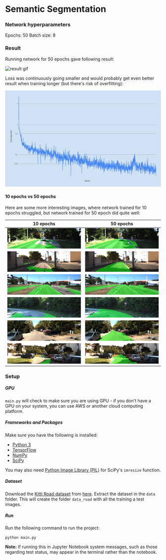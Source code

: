 # Semantic Segmentation

### Network hyperparameters

Epochs: 50
Batch size: 8

### Result

Running network for 50 epochs gave following result:

![result gif](./samples/result.gif)

Loss was continuously going smaller and would probably get even better result when training longer 
(but there's risk of overfitting): 

![result chart](./samples/result_chart.png)

#### 10 epochs vs 50 epochs

Here are some more interesting images, where network trained for 10 epochs struggled, but network trained for 50 epoch did quite well:

10 epochs          |  50 epochs
:-------------------------:|:-------------------------:
![um_000009_10](./samples/10epoch/um_000009.png)  |  ![um_000009_50](./samples/50epoch/um_000009.png)
![um_000069_10](./samples/10epoch/um_000069.png)  |  ![um_000069_50](./samples/50epoch/um_000069.png)
![umm_000019_10](./samples/10epoch/umm_000019.png)|  ![umm_000019_50](./samples/50epoch/umm_000019.png)
![uu_000052_10](./samples/10epoch/uu_000052.png)  |  ![uu_000052_50](./samples/50epoch/uu_000052.png)
![uu_000053_10](./samples/10epoch/uu_000053.png)  |  ![uu_000053_50](./samples/50epoch/uu_000053.png)
![uu_000067_10](./samples/10epoch/uu_000067.png)  |  ![uu_000067_50](./samples/50epoch/uu_000067.png)

### Setup
##### GPU
`main.py` will check to make sure you are using GPU - if you don't have a GPU on your system, you can use AWS or another cloud computing platform.
##### Frameworks and Packages
Make sure you have the following is installed:
 - [Python 3](https://www.python.org/)
 - [TensorFlow](https://www.tensorflow.org/)
 - [NumPy](http://www.numpy.org/)
 - [SciPy](https://www.scipy.org/)

You may also need [Python Image Library (PIL)](https://pillow.readthedocs.io/) for SciPy's `imresize` function.

##### Dataset
Download the [Kitti Road dataset](http://www.cvlibs.net/datasets/kitti/eval_road.php) from [here](http://www.cvlibs.net/download.php?file=data_road.zip).  Extract the dataset in the `data` folder.  This will create the folder `data_road` with all the training a test images.

##### Run
Run the following command to run the project:
```
python main.py
```
**Note:** If running this in Jupyter Notebook system messages, such as those regarding test status, may appear in the terminal rather than the notebook.
